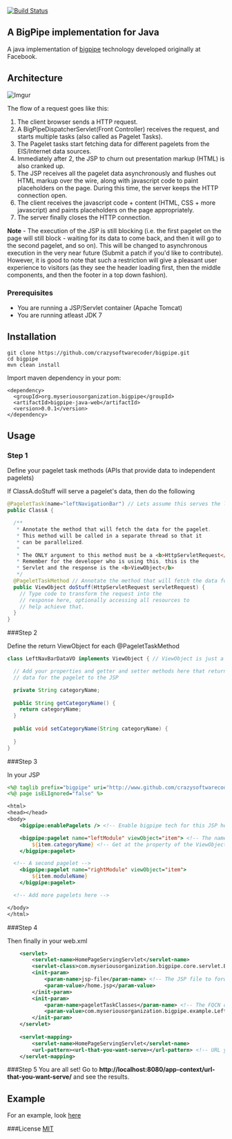 [![Build Status](https://travis-ci.org/crazysoftwarecoder/bigpipe.svg?branch=master)](https://travis-ci.org/crazysoftwarecoder/bigpipe)

## A BigPipe implementation for Java
 
A java implementation of [bigpipe](https://www.facebook.com/notes/facebook-engineering/bigpipe-pipelining-web-pages-for-high-performance/389414033919) technology developed originally at Facebook.

## Architecture

![Imgur](http://i.imgur.com/OkKZ0iO.jpg)

The flow of a request goes like this:

1. The client browser sends a HTTP request.
2. A BigPipeDispatcherServlet(Front Controller) receives the request, and starts multiple tasks (also called as Pagelet Tasks).
3. The Pagelet tasks start fetching data for different pagelets from the EIS/Internet data sources.
4. Immediately after 2, the JSP to churn out presentation markup (HTML) is also cranked up.
5. The JSP receives all the pagelet data asynchronously and flushes out HTML markup over the wire, along with javascript code to paint placeholders on the page. During this time, the server keeps the HTTP connection open.
6. The client receives the javascript code + content (HTML, CSS + more javascript) and paints placeholders on the page appropriately.
7. The server finally closes the HTTP connection.

**Note** - The execution of the JSP is still blocking (i.e. the first pagelet on the page will still block - waiting for its data to come back, and then it will go to the second pagelet, and so on). This will be changed to asynchronous execution in the very near future (Submit a patch if you'd like to contribute). However, it is good to note that such a restriction will give a pleasant user experience to visitors (as they see the header loading first, then the middle components, and then the footer in a top down fashion).

### Prerequisites

* You are running a JSP/Servlet container (Apache Tomcat)
* You are running atleast JDK 7

## Installation

```
git clone https://github.com/crazysoftwarecoder/bigpipe.git
cd bigpipe
mvn clean install
```

Import maven dependency in your pom:

```
<dependency>
  <groupId>org.myseriousorganization.bigpipe</groupId>
  <artifactId>bigpipe-java-web</artifactId>
  <version>0.0.1</version>
</dependency>
```

## Usage

### Step 1

Define your pagelet task methods (APIs that provide data to independent pagelets)

If ClassA.doStuff will serve a pagelet's data, then do the following

```java
@PageletTask(name="leftNavigationBar") // Lets assume this serves the left navigation bar of a website.
public ClassA {

  /**
   * Annotate the method that will fetch the data for the pagelet.
   * This method will be called in a separate thread so that it
   * can be parallelized.
   *
   * The ONLY argument to this method must be a <b>HttpServletRequest</b>
   * Remember for the developer who is using this, this is the 
   * Servlet and the response is the <b>ViewObject</b>
   */
  @PageletTaskMethod // Annotate the method that will fetch the data for you.
  public ViewObject doStuff(HttpServletRequest servletRequest) {
    // Type code to transform the request into the 
    // response here, optionally accessing all resources to
    // help achieve that.
  }
}
```

###Step 2

Define the return ViewObject for each @PageletTaskMethod

```java
class LeftNavBarDataVO implements ViewObject { // ViewObject is just a marker interface. It does not have anything.

  // Add your properties and getter and setter methods here that return
  // data for the pagelet to the JSP

  private String categoryName;
  
  public String getCategoryName() {
    return categoryName;
  }
  
  public void setCategoryName(String categoryName) {
  
  }
}
```

###Step 3

In your JSP

```jsp
<%@ taglib prefix="bigpipe" uri="http://www.github.com/crazysoftwarecoder/bigpipe"%>
<%@ page isELIgnored="false" %>

<html>
<head></head>
<body>
	<bigpipe:enablePagelets /> <!-- Enable bigpipe tech for this JSP here -->

	<bigpipe:pagelet name="leftModule" viewObject="item"> <!-- The name is the one in @PageletTask and the viewObject is the variable name that you want to use in the pagelet to get at the data object -->
		${item.categoryName} <!-- Get at the property of the ViewObject -->
	</bigpipe:pagelet>

  <!-- A second pagelet -->
	<bigpipe:pagelet name="rightModule" viewObject="item">
		${item.moduleName}
	</bigpipe:pagelet>

  <!-- Add more pagelets here -->

</body>
</html>
```

###Step 4

Then finally in your web.xml
```xml
	<servlet>
		<servlet-name>HomePageServingServlet</servlet-name>
		<servlet-class>com.myseriousorganization.bigpipe.core.servlet.BigPipeDispatcherServlet</servlet-class>
		<init-param>
			<param-name>jsp-file</param-name> <!-- The JSP file to forward to after the @PageletTasks are run -->
			<param-value>/home.jsp</param-value>
		</init-param>
		<init-param>
			<param-name>pageletTaskClasses</param-name> <!-- The FQCN of the @PageletTaskClasses -->
			<param-value>com.myseriousorganization.bigpipe.example.LeftModuleDisplayTask,com.myseriousorganization.bigpipe.example.RightModuleDisplayTask</param-value>
		</init-param>
	</servlet>
	
	<servlet-mapping>
		<servlet-name>HomePageServingServlet</servlet-name>
		<url-pattern><url-that-you-want-serve></url-pattern> <!-- URL you want to serve -->
	</servlet-mapping>
```

###Step 5
You are all set! Go to **http://localhost:8080/app-context/url-that-you-want-serve/** and see the results.

## Example
For an example, look [here](https://github.com/crazysoftwarecoder/bigpipe/tree/master/bigpipe-java-web-example)

###License
[MIT](https://github.com/strongloop/express/blob/master/LICENSE)
